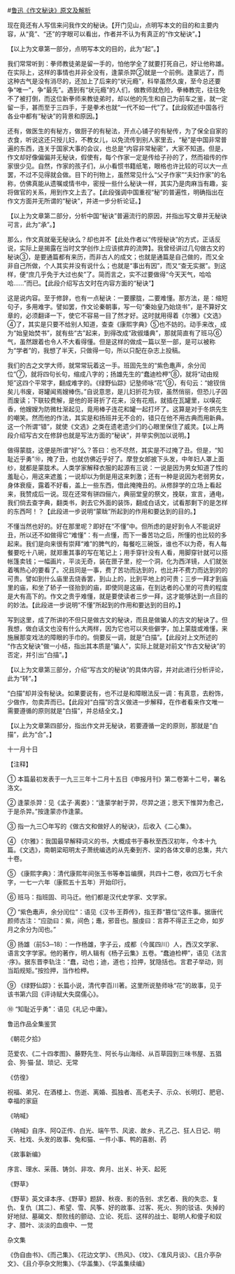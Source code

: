 #[鲁迅《作文秘诀》原文及解析](https://www.vrrw.net/wx/8027.html)

现在竟还有人写信来问我作文的秘诀。【开门见山，点明写本文的目的和主要内容，从“竟”、“还”的字眼可以看出，作者并不认为有真正的“作文秘诀”。】

【以上为文章第一部分，点明写本文的目的，此为“起”。】

我们常常听到：拳师教徒弟是留一手的，怕他学全了就要打死自己，好让他称雄。在实际上，这样的事情也并非全没有，逢蒙杀羿②就是一个前例。逢蒙远了，而这种古气是没有消尽的，还加上了后来的“状元瘾”，科举虽然久废，至今总还要争“唯一”，争“最先”。遇到有“状元瘾”的人们，做教师就危险，拳棒教完，往往免不了被打倒，而这位新拳师来教徒弟时，却以他的先生和自己为前车之鉴，就一定留一手，甚而至于三四手，于是拳术也就“一代不如一代”了。【此段叙述中国各行各业中都有“秘诀”的背景和原因。】



还有，做医生的有秘方，做厨子的有秘法，开点心铺子的有秘传，为了保全自家的衣食，听说这还只授儿妇，不教女儿，以免流传到别人家里去，“秘”是中国非常普遍的东西，连关于国家大事的会议，也总是“内容非常秘密”，大家不知道。但是，作文却好像偏偏并无秘诀，假使有，每个作家一定是传给子孙的了，然而祖传的作家很少见。自然，作家的孩子们，从小看惯书籍纸笔，眼格也许比较的可以大一点罢，不过不见得就会做。目下的刊物上，虽然常见什么“父子作家”“夫妇作家”的名称，仿佛真能从遗嘱或情书中，密授一些什么秘诀一样，其实乃是肉麻当有趣，妄将做官的关系，用到作文上去了。【此段强调中国重视“秘”的普遍性，明确指出在作文方面并无所谓的“秘诀”，并进一步分析论证。】

【以上为文章第二部分，分析中国“秘诀”普遍流行的原因，并指出写文章并无秘诀可言，此为“承”。】

那么，作文真就毫无秘诀么？却也并不【此处作者以“传授秘诀”的方式，正话反说，实际上是揭露在当时文学创作上应该摈弃的流弊】。我曾经讲过几句做古文的秘诀③，是要通篇都有来历，而非古人的成文；也就是通篇是自己做的，而又全非自己所做，个人其实并没有说什么；也就是“事出有因”，而又“查无实据”。到这样，便“庶几乎免于大过也矣”了。简而言之，实不过要做得“今天天气，哈哈哈……”而已。【此段介绍写古文时在内容方面的“秘诀”】

这是说内容。至于修辞，也有一点秘诀：一要朦胧，二要难懂。那方法，是：缩短句子，多用难字。譬如罢，作文论秦朝事，写一句“秦始皇乃始烧书”，是不算好文章的，必须翻译一下，使它不容易一目了然才好。这时就用得着《尔雅》《文选》④了，其实是只要不给别人知道，查查《康熙字典》⑤也不妨的。动手来改，成为“始皇始焚书”，就有些“古”起来，到得改成“政俶燔典”，那就简直有了班马⑥气，虽然跟着也令人不大看得懂。但是这样的做成一篇以至一部，是可以被称为“学者”的，我想了半天，只做得一句，所以只配在杂志上投稿。

我们的古之文学大师，就常常玩着这一手。班固先生的“紫色鼃声，余分闰位”⑦，就将四句长句，缩成八字的；扬雄先生的“蠢迪检柙”⑧，就将“动由规矩”这四个平常字，翻成难字的。《绿野仙踪》记塾师咏“花”⑨，有句云：“媳钗俏矣儿书废，哥罐闻焉嫂棒伤。”自说意思，是儿妇折花为钗，虽然俏丽，但恐儿子因而废读；下联较费解，是他的哥哥折了花来，没有花瓶，就插在瓦罐里，以嗅花香，他嫂嫂为防微杜渐起见，竟用棒子连花和罐一起打坏了。这算是对于冬烘先生的嘲笑。然而他的作法，其实是和扬班并无不合的，错只在他不用古典而用新典。这一个所谓“错”，就使《文选》之类在遗老遗少们的心眼里保住了威灵。【以上两段介绍写古文在修辞也就是写法方面的“秘诀”，并举实例加以说明。】

做得蒙胧，这便是所谓“好”么？答曰：也不尽然，其实是不过掩了丑。但是，“知耻近乎勇”⑩，掩了丑，也就仿佛近乎好了。摩登女郎披下头发，中年妇人罩上面纱，就都是蒙胧术。人类学家解释衣服的起源有三说：一说是因为男女知道了性的羞耻心，用这来遮羞；一说却以为倒是用这来刺激；还有一种是说因为老弱男女，身体衰瘦，露着不好看，盖上一些东西，借此掩掩丑的。从修辞学的立场上看起来，我赞成后一说。现在还常有骈四俪六，典丽堂皇的祭文，挽联，宣言，通电，我们倘去查字典，翻类书，剥去它外面的装饰，翻成白话文，试看那剩下的是怎样的东西呵！？【此段进一步说明“蒙眬”所起到的作用和要达到的目的。】

不懂当然也好的。好在那里呢？即好在“不懂”中。但所虑的是好到令人不能说好丑，所以还不如做得它“难懂”：有一点懂，而下一番苦功之后，所懂的也比较的多起来。我们是向来很有崇拜“难”的脾气的，每餐吃三碗饭，谁也不以为奇，有人每餐要吃十八碗，就郑重其事的写在笔记上；用手穿针没有人看，用脚穿针就可以搭帐篷卖钱；一幅画片，平淡无奇，装在匣子里，挖一个洞，化为西洋镜，人们就张着嘴热心的要看了。况且同是一事，费了苦功而达到的，也比并不费力而达到的的可贵。譬如到什么庙里去烧香罢，到山上的，比到平地上的可贵；三步一拜才到庙里的庙，和坐了轿子一径抬到的庙，即使同是这庙，在到达者的心里的可贵的程度是大有高下的。作文之贵乎难懂，就是要使读者三步一拜，这才能够达到一点目的的妙法。【此段进一步说明“不懂”所起到的作用和要达到的目的。】

写到这里，成了所讲的不但只是做古文的秘诀，而且是做骗人的古文的秘诀了。但我想，做白话文也没有什么大两样，因为它也可以夹些僻字，加上蒙胧或难懂，来施展那变戏法的障眼的手巾的。倘要反一调，就是“白描”。【此段对上文所述的 “作古文秘诀”做一小结，指出其本质是“骗人”，实际上就是对前文“作古文秘诀”的否定，并引出“白描”。】

【以上为文章第三部分，介绍“写古文的秘诀”的具体内容，并对此进行分析评论，此为“转”。】

“白描”却并没有秘诀。如果要说有，也不过是和障眼法反一调：有真意，去粉饰，少做作，勿卖弄而已。【此段对“白描”的含义做进一步解释，在作者看来作文唯一需要遵循的原则就是“白描”，并总结全文。】

【以上为文章第四部分，指出作文并无秘诀，若要遵循一定的原则，那就是“白描”，此为“合”。】

十一月十日



【注释】

① 本篇最初发表于一九三三年十二月十五日《申报月刊》第二卷第十二号，署名洛文。

② 逢蒙杀羿：见《孟子·离娄》：“逢蒙学射于羿，尽羿之道；思天下惟羿为愈己，于是杀羿。”按逢蒙亦作逢蒙。

③ 指一九三〇年写的《做古文和做好人的秘诀》，后收入《二心集》。

④ 《尔雅》：我国最早解释词义的书，大概成书于春秋至西汉初年，今本十九篇。《文选》，南朝梁昭明太子萧统编选的从先秦到齐、梁的各体文章的总集，共六十卷。

⑤ 《康熙字典》：清代康熙年间张玉书等奉旨编撰，共四十二卷，收四万七千余字，一七一六年（康熙五十五年）开始印行。

⑥ 班马：指班固、司马迁。他们都是汉代史学家、文学家。

⑦ “紫色鼃声，余分闰位”：语见《汉书·王莽传》，指王莽“篡位”这件事。据唐代颜师古注：“应劭曰：紫，间色；鼃，邪音也。服虔曰：言莽不得正王之命，如岁月之余分为闰也。”

⑧ 扬雄（前53─18）：一作杨雄，字子云，成都（今属四川）人，西汉文学家、语言文字学家。他的著作，明人辑有《杨子云集》五卷。“蠢迪检柙”，语见《法言·序》。据东晋李轨注：“蠢，动也；迪，道也；捡押，犹隐括也。言君子举动，则当蹈规矩。”按捡押，当作检柙。

⑨ 《绿野仙踪》：长篇小说，清代李百川著。这里所说塾师咏“花”的故事，见于该书第六回《评诗赋大失腐儒心》。

⑩ “知耻近乎勇”：语见《礼记·中庸》。

鲁迅作品全集鉴赏

《朝花夕拾》

范爱农、《二十四孝图》、藤野先生、阿长与山海经、从百草园到三味书屋、五猖会、狗·猫·鼠、琐记、无常

《仿徨》

祝福、弟兄、在酒楼上、伤逝、离婚、孤独者、高老夫子、示众、长明灯、肥皂、幸福的家庭

《呐喊》

《呐喊》自序、阿Q正传、白光、端午节、风波、故乡、孔乙己、狂人日记、明天、社戏、头发的故事、兔和猫、一件小事、鸭的喜剧、药

《故事新编》

序言、理水、采薇、铸剑、非攻、奔月、出关、补天、起死

《野草》

《野草》英文译本序、《野草》题辞、秋夜、影的告别、求乞者、我的失恋、复仇、复仇〔其二〕、希望、雪、风筝、好的故事、过客、死火、狗的驳诘、失掉的好地狱、墓碣文、颓败线的颤动、立论、死后、这样的战士、聪明人和傻子和奴才、腊叶、淡淡的血痕中、一觉

杂文集

《伪自由书》、《而己集》、《花边文学》、《热风》、《坟》、《准风月谈》、《且介亭杂文》、《且介亭杂文附集》、《华盖集》、《华盖集续编》


